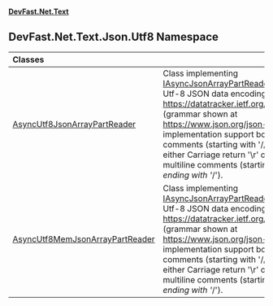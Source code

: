 #### [DevFast.Net.Text](index.md 'index')

## DevFast.Net.Text.Json.Utf8 Namespace

| Classes | |
| :--- | :--- |
| [AsyncUtf8JsonArrayPartReader](DevFast.Net.Text.Json.Utf8.AsyncUtf8JsonArrayPartReader.md 'DevFast.Net.Text.Json.Utf8.AsyncUtf8JsonArrayPartReader') | Class implementing [IAsyncJsonArrayPartReader](DevFast.Net.Text.Json.IAsyncJsonArrayPartReader.md 'DevFast.Net.Text.Json.IAsyncJsonArrayPartReader') for standard Utf-8 JSON data encoding based on https://datatracker.ietf.org/doc/html/rfc7159 (grammar shown at https://www.json.org/json-en.html).   This implementation support both single line comments (starting with '//' and ending in either Carriage return '\r' or newline '\n') and multiline comments (starting with '/*' and ending with '*/'). |
| [AsyncUtf8MemJsonArrayPartReader](DevFast.Net.Text.Json.Utf8.AsyncUtf8MemJsonArrayPartReader.md 'DevFast.Net.Text.Json.Utf8.AsyncUtf8MemJsonArrayPartReader') | Class implementing [IAsyncJsonArrayPartReader](DevFast.Net.Text.Json.IAsyncJsonArrayPartReader.md 'DevFast.Net.Text.Json.IAsyncJsonArrayPartReader') for standard Utf-8 JSON data encoding based on https://datatracker.ietf.org/doc/html/rfc7159 (grammar shown at https://www.json.org/json-en.html).   This implementation support both single line comments (starting with '//' and ending in either Carriage return '\r' or newline '\n') and multiline comments (starting with '/*' and ending with '*/'). |
